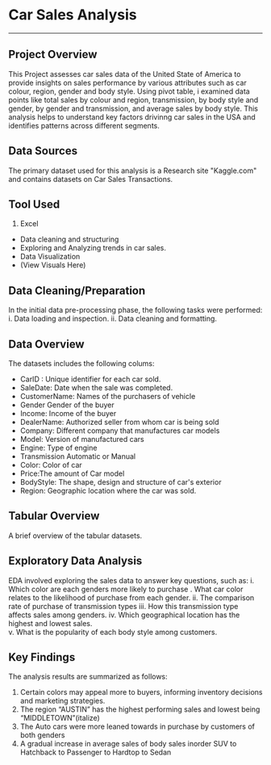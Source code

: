 # Car Sales Analysis
---
## Project Overview

This Project assesses car sales data of the United State of America to provide insights on sales performance by various attributes such as car colour, region, gender and body style. Using pivot table, i examined data points like total sales by colour and region, transmission, by body style and gender, by gender and transmission, and average sales by body style. This analysis helps to understand key factors drivinng car sales in the USA and identifies patterns across different segments.

## Data Sources

The primary dataset used for this analysis is a Research site "Kaggle.com" and contains datasets on Car Sales Transactions.

## Tool Used

1. Excel
- Data cleaning and structuring
-  Exploring and Analyzing trends in car sales. 
- Data Visualization
- (View Visuals Here) 

## Data Cleaning/Preparation

In the initial data pre-processing phase, the following tasks were performed:
i.	Data loading and inspection.
ii.	Data cleaning and formatting.

## Data Overview 

The datasets includes the following colums:
- 	CarID  : Unique identifier for each car sold.
- 	SaleDate: Date when the sale was completed.
-  CustomerName: Names of the purchasers of vehicle 
-  Gender Gender of the buyer 
-  Income: Income of the buyer
-  DealerName: Authorized seller from whom car is being sold
-  Company: Different company that manufactures car models
-  Model: Version of manufactured cars 
-  Engine: Type of engine
-  Transmission Automatic or Manual 
-  Color: Color of car
-  Price:The amount of Car model
-  BodyStyle: The shape, design and structure of car's exterior 
-  Region: Geographic location where the car was sold.

## Tabular Overview 
A brief overview of the tabular datasets. 

## Exploratory Data Analysis

EDA involved exploring the sales data to answer key questions, such as:
i.	Which color are each genders more likely to purchase . What car color relates to the likelihood of purchase from each gender. 
ii.	The comparison rate of purchase of transmission types 
iii.	How this transmission type affects sales among genders.
iv.	Which geographical location has the highest and lowest sales.  
v.	What is the popularity of each body style among customers.

## Key Findings
The analysis results are summarized as follows:
1.	Certain colors may appeal more to buyers, informing inventory decisions and marketing strategies. 
2.	The region “AUSTIN” has the highest performing sales and lowest being “MIDDLETOWN”(italize)
3.	The Auto cars were more leaned towards in purchase by customers of both genders
4.	 A gradual increase in average sales of body sales inorder SUV to Hatchback to Passenger to Hardtop to Sedan  

  
